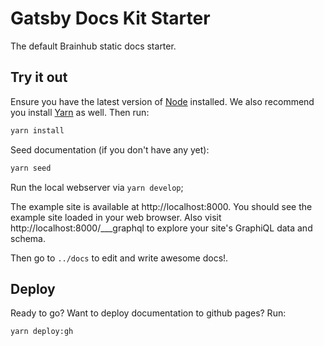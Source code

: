 # Gatsby Docs Kit Starter
The default Brainhub static docs starter.

## Try it out

Ensure you have the latest version of [Node](https://nodejs.org/en/download/) installed. We also recommend you install [Yarn](https://yarnpkg.com/en/docs/install) as well.
Then run:

```bash
yarn install
```

Seed documentation (if you don't have any yet): 

```bash
yarn seed
```

Run the local webserver via `yarn develop`;

The example site is available at http://localhost:8000. You should see the example site loaded in your web browser.
Also visit http://localhost:8000/___graphql to explore your site's GraphiQL data and schema.

Then go to `../docs` to edit and write awesome docs!.

## Deploy

Ready to go? Want to deploy documentation to github pages? Run:

```bash
yarn deploy:gh
```

